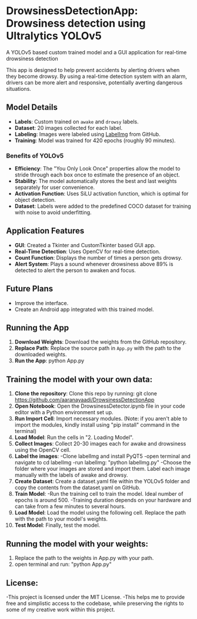 # DrowsinessDetectionApp: Drowsiness detection using Ultralytics YOLOv5
A YOLOv5 based custom trained model and a GUI application for real-time drowsiness detection

This app is designed to help prevent accidents by alerting drivers when they become drowsy. By using a real-time detection system with an alarm, drivers can be more alert and responsive, potentially averting dangerous situations.

## Model Details

- **Labels**: Custom trained on `awake` and `drowsy` labels.
- **Dataset**: 20 images collected for each label.
- **Labeling**: Images were labeled using [LabelImg]([https://github.com/HumanSignal/labelImg]) from GitHub.
- **Training**: Model was trained for 420 epochs (roughly 90 minutes).

### Benefits of YOLOv5

- **Efficiency**: The "You Only Look Once" properties allow the model to stride through each box once to estimate the presence of an object.
- **Stability**: The model automatically stores the best and last weights separately for user convenience.
- **Activation Function**: Uses SiLU activation function, which is optimal for object detection.
- **Dataset**: Labels were added to the predefined COCO dataset for training with noise to avoid underfitting.

## Application Features

- **GUI**: Created a Tkinter and CustomTkinter based GUI app.
- **Real-Time Detection**: Uses OpenCV for real-time detection.
- **Count Function**: Displays the number of times a person gets drowsy.
- **Alert System**: Plays a sound whenever drowsiness above 89% is detected to alert the person to awaken and focus.

## Future Plans

- Improve the interface.
- Create an Android app integrated with this trained model.

## Running the App

1. **Download Weights**: Download the weights from the GitHub repository.
2. **Replace Path**: Replace the source path in `App.py` with the path to the downloaded weights.
3. **Run the App**: python App.py

## Training the model with your own data:

1. **Clone the repository**: Clone this repo by running: git clone https://github.com/aaranayaadi/DrowsinessDetectionApp
2. **Open Notebook**: Open the DrowsinessDetector.ipynb file in your code editor with a Python environment set up.
3. **Run Import Cell**: Import necessary modules. (Note: if you aren't able to import the modules, kindly install using "pip install" command in the terminal)
4. **Load Model**: Run the cells in "2. Loading Model".
5. **Collect Images**: Collect 20-30 images each for awake and drowsiness using the OpenCV cell.
6. **Label the images**: 
   -Clone labelImg and install PyQT5
   -open terminal and navigate to cd labelImg
   -run labelImg: "python labelImg.py"
   -Choose the folder where your images are stored and import them. Label each image manually with the labels of awake and drowsy.
7. **Create Dataset**: Create a dataset.yaml file within the YOLOv5 folder and copy the contents from the dataset.yaml on GitHub.
8. **Train Model**:
   -Run the training cell to train the model. Ideal number of epochs is around 500.
   -Training duration depends on your hardware and can take from a few minutes to several hours.
9. **Load Model**: Load the model using the following cell. Replace the path with the path to your model's weights.
10. **Test Model**: Finally, test the model.

## Running the model with your weights:

1. Replace the path to the weights in App.py with your path.
2. open terminal and run: "python App.py"

## License:
-This project is licensed under the MIT License.
-This helps me to provide free and simplistic access to the codebase, while preserving the rights to some of my creative work within this project.
